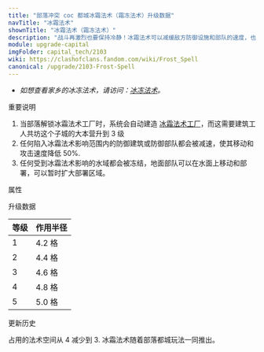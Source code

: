 ```yaml
---
title: "部落冲突 coc 都城冰霜法术（霜冻法术）升级数据"
navTitle: "冰霜法术"
shownTitle: "冰霜法术（霜冻法术）"
description: "战斗再激烈也要保持冷静！冰霜法术可以减缓敌方防御设施和部队的速度，也可以冻结水面，让部队从冰面上通行。"
module: upgrade-capital
imgFolder: capital_tech/2103
wiki: https://clashofclans.fandom.com/wiki/Frost_Spell
canonical: /upgrade/2103-Frost-Spell
---
```


- *如想查看家乡的冰冻法术，请访问：[冰冻法术](/upgrade/0104-Freeze-Spell)。*

<UnitInfo :folder="$frontmatter.imgFolder" imgSrc="Frost_Spell_info.png" :imgAlt="$frontmatter.navTitle"
    description="战斗再激烈也要保持冷静！<br>冰霜法术可以减缓敌方防御设施和部队的速度，也可以冻结水面，让部队从冰面上通行。"
    :isSmallImg="true" />

<SmallTitle>重要说明</SmallTitle>

1. 当部落解锁冰霜法术工厂时，系统会自动建造 [冰霜法术工厂](/upgrade/2383-Frost-Spell-Factory)，而这需要建筑工人共坊这个子城的大本营升到 3 级
2. 任何陷入冰霜法术影响范围内的防御建筑或防御部队都会被减速，使其移动和攻击速度降低 50%.
3. 任何受到冰霜法术影响的水域都会被冻结，地面部队可以在水面上移动和部署，可以暂时扩大部署区域。

<SmallTitle>属性</SmallTitle>

<UnitProperties>
    <UnitProperty pKey="作用方式" pValue="冰冻防御和水体" />
    <UnitProperty pKey="有效时间" pValue="两次进攻" />
    <UnitProperty pKey="占用的法术空间" pValue="3" />
</UnitProperties>

<SmallTitle>升级数据</SmallTitle>

<UnitTable>

| 等级 | 作用半径 |
| ---- |   ----  |
|   1  |  4.2 格 |
|   2  |  4.4 格 |
|   3  |  4.6 格 |
|   4  |  4.8 格 |
|   5  |  5.0 格 |
</UnitTable>

<SmallTitle>更新历史</SmallTitle>

<Timeline>
    <TimelineItem date="2023/09/14">
        <TimelineRow>占用的法术空间从 4 减少到 3.</TimelineRow>
    </TimelineItem>
    <TimelineItem date="2022/05/02">
        <TimelineRow>冰霜法术随着部落都城玩法一同推出。</TimelineRow>
    </TimelineItem>
    <TimelineItem :historyBottom="true" />
</Timeline>